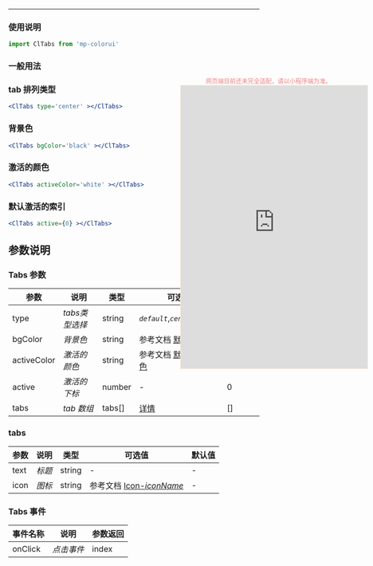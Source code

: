 ****

### 使用说明

```jsx
import ClTabs from 'mp-colorui'
```



### 一般用法

### tab 排列类型

```jsx
<ClTabs type='center' ></ClTabs>
```

### 背景色

```jsx
<ClTabs bgColor='black' ></ClTabs>
```

### 激活的颜色

```jsx
<ClTabs activeColor='white' ></ClTabs>
```

### 默认激活的索引

```jsx
<ClTabs active={0} ></ClTabs>
```





## 参数说明

### Tabs 参数

| 参数        | 说明           | 类型   | 可选值                                          | 默认值      |
| ----------- | -------------- | ------ | ----------------------------------------------- | ----------- |
| type        | *tabs类型选择* | string | *`default`*,*`center`*,*`verb`*                 | *`default`* |
| bgColor     | *背景色*       | string | 参考文档 [默认色](/home/color)                  | -           |
| activeColor | *激活的颜色*   | string | 参考文档 [默认色-标准色](/home/color?id=标准色) | *`black`*   |
| active      | *激活的下标*   | number | -                                               | 0           |
| tabs        | *tab 数组*     | tabs[] | [详情](/navigate/tabs?id=tabs)                  | []          |



### tabs

| 参数 | 说明   | 类型   | 可选值                                             | 默认值 |
| ---- | ------ | ------ | -------------------------------------------------- | ------ |
| text | *标题* | string | -                                                  | -      |
| icon | *图标* | string | 参考文档 [Icon-*iconName*](/base/icon?id=iconname) | -      |



### Tabs 事件

| 事件名称 | 说明       | 参数返回 |
| -------- | ---------- | -------- |
| onClick  | *点击事件* | index    |


<div style="position: fixed; right:10px; top: 5%">
<div style="width: 355px; display: flex; flex-wrap: wrap; justify-content: center; align-items: center; font-size: 12px; color: lightcoral">网页端目前还未完全适配，请以小程序端为准。</div>
<iframe style="border: 1px solid antiquewhite" src="https://yinliangdream.github.io/mp-colorui-h5-demo/#/pages/components/tabs/index" height="568" width="375"></iframe>
</div>
